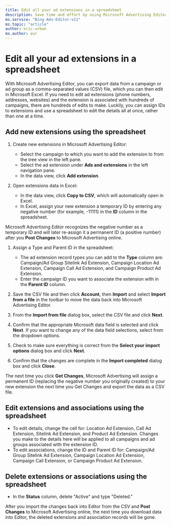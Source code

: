 ```yaml
---
title: Edit all your ad extensions in a spreadsheet
description: Save time and effort by using Microsoft Advertising Editor to export all of your ad extensions to a CSV file, edit them in Microsoft Excel, and save your changes.
ms.service: "Bing-Ads-Editor-v11"
ms.topic: "article"
author: eric-urban
ms.author: eur
---
```


# Edit all your ad extensions in a spreadsheet

With Microsoft Advertising Editor, you can export data from a campaign or ad group as a comma-separated values (CSV) file, which you can then edit in Microsoft Excel.   If you need to edit ad extensions (phone numbers, addresses, websites) and the extension is associated with hundreds of campaigns, there are hundreds of edits to make.   Luckily, you can assign IDs to extensions and use a spreadsheet to edit the details all at once, rather than one at a time.

## Add new extensions using the spreadsheet
1. Create new extensions in Microsoft Advertising Editor:
   - Select the campaign to which you want to add the extension to from the tree view in the left pane.
   - Select the ad extension under **Ads and extensions** in the left navigation pane.
   - In the data view, click **Add extension**.

1. Open extensions data in Excel:
   - In the data view, click **Copy to CSV**, which will automatically open in Excel.
   - In Excel, assign your new extension a temporary ID by entering any negative number (for example, -11111) in the **ID** column in the spreadsheet.

Microsoft Advertising Editor recognizes the negative number as a temporary ID and will later re-assign it a permanent ID (a positive number) after you **Post Changes** to Microsoft Advertising online.

1. Assign a Type and Parent ID in the spreadsheet:
   - The ad extension record types you can add to the **Type** column are: Campaign/Ad Group Sitelink Ad Extension, Campaign Location Ad Extension, Campaign Call Ad Extension, and Campaign Product Ad Extension.
   - Enter the campaign ID you want to associate the extension with in the **Parent ID** column.

1. Save the CSV file and then click **Account**, then **Import** and select **Import from a file** in the toolbar to move the data back into Microsoft Advertising Editor.
1. From the **Import from file** dialog box, select the CSV file and click **Next**.
1. Confirm that the appropriate Microsoft data field is selected and click **Next**. If you want to change any of the data field selections, select from the dropdown options.
1. Check to make sure everything is correct from the **Select your import options** dialog box and click **Next**.
1. Confirm that the changes are complete in the **Import completed** dialog box and click **Close**.

The next time you click **Get Changes**, Microsoft Advertising will assign a permanent ID (replacing the negative number you originally created)   to your new extension the next time you Get Changes and export the data as a CSV file.

## Edit extensions and associations using the spreadsheet
- To edit details, change the cell for: Location Ad Extension, Call Ad Extension, Sitelink Ad Extension, and Product Ad Extension.        Changes you make to the details here will be applied to all campaigns and ad groups associated with the extension ID.
- To edit associations, change the ID and Parent ID for: Campaign/Ad Group Sitelink Ad Extension, Campaign Location Ad Extension,        Campaign Call Extension, or Campaign Product Ad Extension.

## Delete extensions or associations using the spreadsheet
- In the **Status** column, delete "Active" and type "Deleted."

After you import the changes back into Editor from the CSV and **Post Changes** to Microsoft Advertising online, the next time you download data into Editor,      the deleted extensions and association records will be gone.


